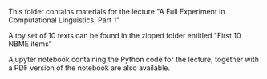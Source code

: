 This folder contains materials for the lecture "A Full Experiment in Computational Linguistics, Part 1"

A toy set of 10 texts can be found in the zipped folder entitled "First 10 NBME items"

Ajupyter notebook containing the Python code for the lecture, together with a PDF version of the notebook are also available.
